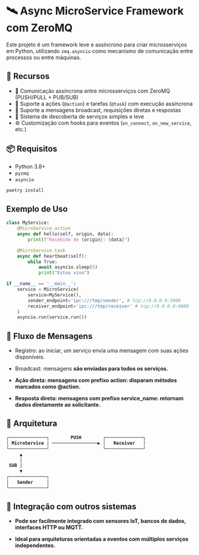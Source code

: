 # 🛰️ Async MicroService Framework com ZeroMQ

Este projeto é um framework leve e assíncrono para criar microsserviços em Python, utilizando `zmq.asyncio` como mecanismo de comunicação entre processos ou entre máquinas.

## 🚀 Recursos

- 📡 Comunicação assíncrona entre microsserviços com ZeroMQ (PUSH/PULL + PUB/SUB)
- 🧠 Suporte a ações (`@action`) e tarefas (`@task`) com execução assíncrona
- 📢 Suporte a mensagens broadcast, requisições diretas e respostas
- 🔌 Sistema de descoberta de serviços simples e leve
- ⚙️ Customização com hooks para eventos (`on_connect`, `on_new_service`, etc.)

## 📦 Requisitos

- Python 3.8+
- `pyzmq`
- `asyncio`

```bash
poetry install
```

## Exemplo de Uso

```python
class MyService:
    @MicroService.action
    async def hello(self, origin, data):
        print(f"Recebido de {origin}: {data}")

    @MicroService.task
    async def heartbeat(self):
        while True:
            await asyncio.sleep(5)
            print("Estou vivo")

if __name__ == '__main__':
    service = MicroService(
        service=MyService(),
        sender_endpoint='ipc:///tmp/sender', # tcp://0.0.0.0:3000
        receiver_endpoint='ipc:///tmp/receiver' # tcp://0.0.0.0:4000
    )
    asyncio.run(service.run())
```

## 📡 Fluxo de Mensagens

- Registro: ao iniciar, um serviço envia uma mensagem <r> com suas ações disponíveis.

- Broadcast: mensagens <b> são enviadas para todos os serviços.

- Ação direta: mensagens com prefixo action: disparam métodos marcados como @action.

- Resposta direta: mensagens com prefixo service_name: retornam dados diretamente ao solicitante.

## 🧩 Arquitetura

```markdown
┌──────────────┐        PUSH        ┌──────────────┐
│ MicroService │ ─────────────────▶ │   Receiver   │
└──────────────┘                    └──────────────┘
     ▲
     │
 SUB │
     ▼
┌──────────────┐
│   Sender     │
└──────────────┘
```

## 🔄 Integração com outros sistemas

- Pode ser facilmente integrado com sensores IoT, bancos de dados, interfaces HTTP ou MQTT.

- Ideal para arquiteturas orientadas a eventos com múltiplos serviços independentes.